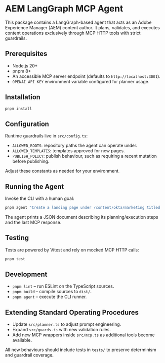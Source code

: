 # AEM LangGraph MCP Agent

This package contains a LangGraph-based agent that acts as an Adobe Experience Manager (AEM) content author. It plans, validates, and executes content operations exclusively through MCP HTTP tools with strict guardrails.

## Prerequisites

- Node.js 20+
- pnpm 8+
- An accessible MCP server endpoint (defaults to `http://localhost:3001`).
- `OPENAI_API_KEY` environment variable configured for planner usage.

## Installation

```bash
pnpm install
```

## Configuration

Runtime guardrails live in `src/config.ts`:

- `ALLOWED_ROOTS`: repository paths the agent can operate under.
- `ALLOWED_TEMPLATES`: templates approved for new pages.
- `PUBLISH_POLICY`: publish behaviour, such as requiring a recent mutation before publishing.

Adjust these constants as needed for your environment.

## Running the Agent

Invoke the CLI with a human goal:

```bash
pnpm agent "Create a landing page under /content/okta/marketing titled 'Zero Trust' with landing template, then publish"
```

The agent prints a JSON document describing its planning/execution steps and the last MCP response.

## Testing

Tests are powered by Vitest and rely on mocked MCP HTTP calls:

```bash
pnpm test
```

## Development

- `pnpm lint` – run ESLint on the TypeScript sources.
- `pnpm build` – compile sources to `dist/`.
- `pnpm agent` – execute the CLI runner.

## Extending Standard Operating Procedures

- Update `src/planner.ts` to adjust prompt engineering.
- Expand `src/guards.ts` with new validation rules.
- Add new MCP wrappers inside `src/mcp.ts` as additional tools become available.

All new behaviours should include tests in `tests/` to preserve determinism and guardrail coverage.
